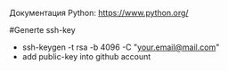 Документация Python: https://www.python.org/

#Generte ssh-key
 * ssh-keygen -t rsa -b 4096 -C "your.email@mail.com"
 * add public-key into github account